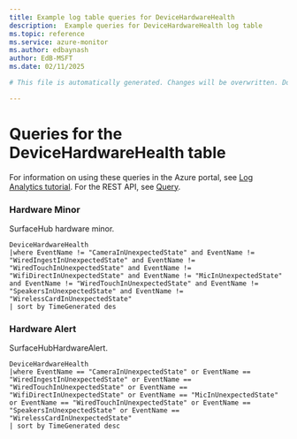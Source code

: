 ```yaml
---
title: Example log table queries for DeviceHardwareHealth
description:  Example queries for DeviceHardwareHealth log table
ms.topic: reference
ms.service: azure-monitor
ms.author: edbaynash
author: EdB-MSFT
ms.date: 02/11/2025

# This file is automatically generated. Changes will be overwritten. Do not change this file directly. 

---
```


# Queries for the DeviceHardwareHealth table

For information on using these queries in the Azure portal, see [Log Analytics tutorial](/azure/azure-monitor/logs/log-analytics-tutorial). For the REST API, see [Query](/rest/api/loganalytics/query).


### Hardware Minor  


SurfaceHub hardware minor.  

```query
DeviceHardwareHealth 
|where EventName != "CameraInUnexpectedState" and EventName != "WiredIngestInUnexpectedState" and EventName != "WiredTouchInUnexpectedState" and EventName != "WifiDirectInUnexpectedState" and EventName != "MicInUnexpectedState" and EventName != "WiredTouchInUnexpectedState" and EventName != "SpeakersInUnexpectedState" and EventName != "WirelessCardInUnexpectedState" 
| sort by TimeGenerated des
```



### Hardware Alert  


SurfaceHubHardwareAlert.  

```query
DeviceHardwareHealth
|where EventName == "CameraInUnexpectedState" or EventName == "WiredIngestInUnexpectedState" or EventName == "WiredTouchInUnexpectedState" or EventName == "WifiDirectInUnexpectedState" or EventName == "MicInUnexpectedState" or EventName == "WiredTouchInUnexpectedState" or EventName == "SpeakersInUnexpectedState" or EventName == "WirelessCardInUnexpectedState" 
| sort by TimeGenerated desc
```

